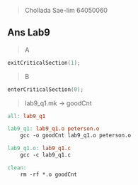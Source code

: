 > Chollada Sae-lim 64050060
 ## Ans Lab9
> A

```c
exitCriticalSection(1);
```

> B

```c
enterCriticalSection(0);
```

> lab9_q1.mk -> goodCnt
```mk
all: lab9_q1

lab9_q1: lab9_q1.o peterson.o
	gcc -o goodCnt lab9_q1.o peterson.o

lab9_q1.o: lab9_q1.c
	gcc -c lab9_q1.c

clean:
	rm -rf *.o goodCnt
```